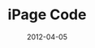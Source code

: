 ---
layout: optin
date: 2012-04-05
link: http://lab.hatkit.com/base2.php
image: ipage.gif
title: iPage Code
category: optin
---